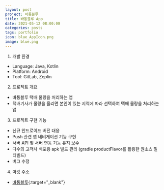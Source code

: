 ```yaml
---
layout: post
project: 바통블루
title: 바통블루 App
date: 2021-05-12 08:00:00 
categories: posts 
tags: portfolio
icon: blue_AppIcon.png
image: blue.png
---
```


1) 개발 환경  
 - Language: Java, Kotlin
 - Platform: Android  
 - Tool: GitLab, Zeplin

2) 프로젝트 개요  
 - 바통블루 택배 물량을 처리하는 앱
 - 택배기사가 물량을 올리면 본인이 있는 지역에 따라 선택하여 택배 물량을 처리하는 앱

3) 프로젝트 구현 기능  
 - 신규 안드로이드 버전 대응
 - Push 관련 앱 네비게이션 기능 구현  
 - 서버 API 및 서버 연동 기능 유지 보수  
 - 다수의 고객사 배포용 apk 빌드 관리 (gradle productFlavor를 활용한 원소스 멀티빌드)  
 - 버그 수정  
 
4) 마켓 주소  
 - [바통블루](https://play.google.com/store/apps/details?id=battong.connect.kr.battong_user){:target="_blank"}  
 
